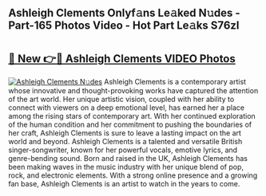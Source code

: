 ## Ashleigh Clements Onlyf𝚊ns Le𝚊ked N𝚞des - Part-165 Photos Video - Hot Part Le𝚊ks S76zl

# <h2><a href="http://ab33461.deff.icu/?id=Ashleigh+Clements">🔗 New 👉🔴 Ashleigh Clements VIDEO Photos</a></h2>

[![Ashleigh Clements N𝚞des](https://i.imgur.com/rIISA9y.gif)](http://ab33461.deff.icu/?id=Ashleigh+Clements)
Ashleigh Clements is a contemporary artist whose innovative and thought-provoking works have captured the attention of the art world. Her unique artistic vision, coupled with her ability to connect with viewers on a deep emotional level, has earned her a place among the rising stars of contemporary art. With her continued exploration of the human condition and her commitment to pushing the boundaries of her craft, Ashleigh Clements is sure to leave a lasting impact on the art world and beyond. Ashleigh Clements is a talented and versatile British singer-songwriter, known for her powerful vocals, emotive lyrics, and genre-bending sound. Born and raised in the UK, Ashleigh Clements has been making waves in the music industry with her unique blend of pop, rock, and electronic elements. With a strong online presence and a growing fan base, Ashleigh Clements is an artist to watch in the years to come.
